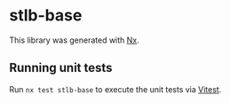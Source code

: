 # stlb-base

This library was generated with [Nx](https://nx.dev).

## Running unit tests

Run `nx test stlb-base` to execute the unit tests via [Vitest](https://vitest.dev/).
